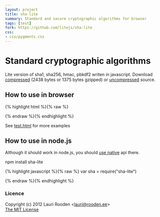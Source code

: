 ```yaml
---
layout: project
title: sha-lite
summary: Standard and secure cryptographic algorithms for browser
tags: [test]
fork: https://github.com/litejs/sha-lite
css:
- css/pygments.css
---
```


[1]: https://raw.github.com/litejs/sha-lite/master/sha-lite.js
[2]: https://raw.github.com/litejs/sha-lite/master/sha-lite.min.js
[3]: https://raw.github.com/litejs/sha-lite/master/test/test.html "test/test.html"
[4]: http://nodejs.org/api/crypto.html


Standard cryptographic algorithms
=================================

Lite version of sha1, sha256, hmac, pbkdf2 writen in javascript.
Download [compressed][2] 
(2438 bytes or 1375 bytes gzipped)
or [uncompressed][1] source.



## How to use in browser

{% highlight html %}{% raw %}
<script src=sha-lite.js></script>

<script>
var hash = "secret".sha1()
</script>
{% endraw %}{% endhighlight %}

See [test.html][3] for more examples

## How to use in node.js

Although it should work in node.js, you should [use native][4] api there.

npm install sha-lite

{% highlight javascript %}{% raw %}
var sha = require("sha-lite")

{% endraw %}{% endhighlight %}


### Licence

Copyright (c) 2012 Lauri Rooden &lt;lauri@rooden.ee&gt;  
[The MIT License](http://lauri.rooden.ee/mit-license.txt)


